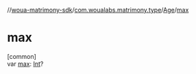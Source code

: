 //[woua-matrimony-sdk](../../../index.md)/[com.woualabs.matrimony.type](../index.md)/[Age](index.md)/[max](max.md)

# max

[common]\
var [max](max.md): [Int](https://kotlinlang.org/api/latest/jvm/stdlib/kotlin/-int/index.html)?
